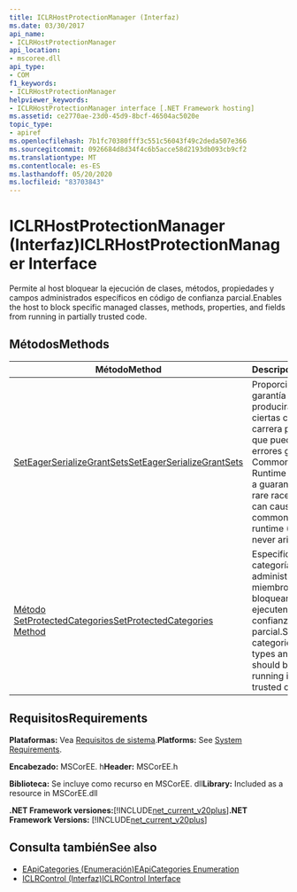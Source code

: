 ```yaml
---
title: ICLRHostProtectionManager (Interfaz)
ms.date: 03/30/2017
api_name:
- ICLRHostProtectionManager
api_location:
- mscoree.dll
api_type:
- COM
f1_keywords:
- ICLRHostProtectionManager
helpviewer_keywords:
- ICLRHostProtectionManager interface [.NET Framework hosting]
ms.assetid: ce2770ae-23d0-45d9-8bcf-46504ac5020e
topic_type:
- apiref
ms.openlocfilehash: 7b1fc70380fff3c551c56043f49c2deda507e366
ms.sourcegitcommit: 0926684d8d34f4c6b5acce58d2193db093cb9cf2
ms.translationtype: MT
ms.contentlocale: es-ES
ms.lasthandoff: 05/20/2020
ms.locfileid: "83703843"
---
```

# <a name="iclrhostprotectionmanager-interface"></a><span data-ttu-id="03bcc-102">ICLRHostProtectionManager (Interfaz)</span><span class="sxs-lookup"><span data-stu-id="03bcc-102">ICLRHostProtectionManager Interface</span></span>
<span data-ttu-id="03bcc-103">Permite al host bloquear la ejecución de clases, métodos, propiedades y campos administrados específicos en código de confianza parcial.</span><span class="sxs-lookup"><span data-stu-id="03bcc-103">Enables the host to block specific managed classes, methods, properties, and fields from running in partially trusted code.</span></span>  
  
## <a name="methods"></a><span data-ttu-id="03bcc-104">Métodos</span><span class="sxs-lookup"><span data-stu-id="03bcc-104">Methods</span></span>  
  
|<span data-ttu-id="03bcc-105">Método</span><span class="sxs-lookup"><span data-stu-id="03bcc-105">Method</span></span>|<span data-ttu-id="03bcc-106">Descripción</span><span class="sxs-lookup"><span data-stu-id="03bcc-106">Description</span></span>|  
|------------|-----------------|  
|[<span data-ttu-id="03bcc-107">SetEagerSerializeGrantSets</span><span class="sxs-lookup"><span data-stu-id="03bcc-107">SetEagerSerializeGrantSets</span></span>](iclrhostprotectionmanager-seteagerserializegrantsets-method.md)|<span data-ttu-id="03bcc-108">Proporciona una garantía de que no se producirán nunca ciertas condiciones de carrera poco frecuentes que pueden provocar errores graves de Common Language Runtime (CLR).</span><span class="sxs-lookup"><span data-stu-id="03bcc-108">Provides a guarantee that certain rare race conditions that can cause fatal common language runtime (CLR) errors will never arise.</span></span>|  
|[<span data-ttu-id="03bcc-109">Método SetProtectedCategories</span><span class="sxs-lookup"><span data-stu-id="03bcc-109">SetProtectedCategories Method</span></span>](iclrhostprotectionmanager-setprotectedcategories-method.md)|<span data-ttu-id="03bcc-110">Especifica las categorías de tipos administrados y miembros que se deben bloquear para que no se ejecuten en código de confianza parcial.</span><span class="sxs-lookup"><span data-stu-id="03bcc-110">Specifies the categories of managed types and members that should be blocked from running in partially trusted code.</span></span>|  
  
## <a name="requirements"></a><span data-ttu-id="03bcc-111">Requisitos</span><span class="sxs-lookup"><span data-stu-id="03bcc-111">Requirements</span></span>  
 <span data-ttu-id="03bcc-112">**Plataformas:** Vea [Requisitos de sistema](../../get-started/system-requirements.md).</span><span class="sxs-lookup"><span data-stu-id="03bcc-112">**Platforms:** See [System Requirements](../../get-started/system-requirements.md).</span></span>  
  
 <span data-ttu-id="03bcc-113">**Encabezado:** MSCorEE. h</span><span class="sxs-lookup"><span data-stu-id="03bcc-113">**Header:** MSCorEE.h</span></span>  
  
 <span data-ttu-id="03bcc-114">**Biblioteca:** Se incluye como recurso en MSCorEE. dll</span><span class="sxs-lookup"><span data-stu-id="03bcc-114">**Library:** Included as a resource in MSCorEE.dll</span></span>  
  
 <span data-ttu-id="03bcc-115">**.NET Framework versiones:**[!INCLUDE[net_current_v20plus](../../../../includes/net-current-v20plus-md.md)]</span><span class="sxs-lookup"><span data-stu-id="03bcc-115">**.NET Framework Versions:** [!INCLUDE[net_current_v20plus](../../../../includes/net-current-v20plus-md.md)]</span></span>  
  
## <a name="see-also"></a><span data-ttu-id="03bcc-116">Consulta también</span><span class="sxs-lookup"><span data-stu-id="03bcc-116">See also</span></span>

- [<span data-ttu-id="03bcc-117">EApiCategories (Enumeración)</span><span class="sxs-lookup"><span data-stu-id="03bcc-117">EApiCategories Enumeration</span></span>](eapicategories-enumeration.md)
- [<span data-ttu-id="03bcc-118">ICLRControl (Interfaz)</span><span class="sxs-lookup"><span data-stu-id="03bcc-118">ICLRControl Interface</span></span>](iclrcontrol-interface.md)
